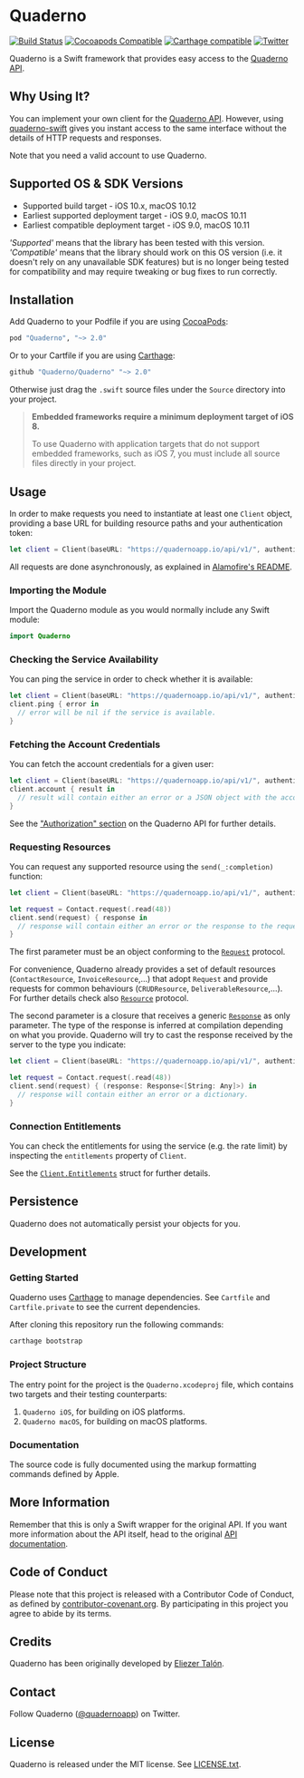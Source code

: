 # Quaderno

[![Build Status](https://travis-ci.org/quaderno/quaderno-swift.svg)](https://travis-ci.org/quaderno/quaderno-swift)
[![Cocoapods Compatible](https://img.shields.io/cocoapods/p/Quaderno.svg)][quaderno-repository]
[![Carthage compatible](https://img.shields.io/badge/Carthage-compatible-4BC51D.svg?style=flat)][quaderno-repository]
[![Twitter](https://img.shields.io/badge/twitter-@quadernoapp-blue.svg?style=flat)][quaderno-twitter]

Quaderno is a Swift framework that provides easy access to the [Quaderno API][quaderno-api-docs].


## Why Using It?

You can implement your own client for the [Quaderno API][quaderno-api-docs]. However, using [quaderno-swift][quaderno-repository] gives you instant access to the same interface without the details of HTTP requests and responses.

Note that you need a valid account to use Quaderno.


## Supported OS & SDK Versions

* Supported build target - iOS 10.x, macOS 10.12
* Earliest supported deployment target - iOS 9.0, macOS 10.11
* Earliest compatible deployment target - iOS 9.0, macOS 10.11

*'Supported'* means that the library has been tested with this version. *'Compatible'* means that the library should work on this OS version (i.e. it doesn't rely on any unavailable SDK features) but is no longer being tested for compatibility and may require tweaking or bug fixes to run correctly.


## Installation

Add Quaderno to your Podfile if you are using [CocoaPods](http://cocoapods.org):

```ruby
pod "Quaderno", "~> 2.0"
```

Or to your Cartfile if you are using [Carthage][carthage-repository]:

```ruby
github "Quaderno/Quaderno" "~> 2.0"
```

Otherwise just drag the `.swift` source files under the `Source` directory into your project.

> **Embedded frameworks require a minimum deployment target of iOS 8.**
>
> To use Quaderno with application targets that do not support embedded frameworks, such as iOS 7, you must include all source files directly in your project.


## Usage

In order to make requests you need to instantiate at least one `Client` object, providing a base URL for building resource paths and your authentication token:

```swift
let client = Client(baseURL: "https://quadernoapp.io/api/v1/", authenticationToken: "your token")
```

All requests are done asynchronously, as explained in [Alamofire's README](https://github.com/Alamofire/Alamofire#response-handling).

### Importing the Module

Import the Quaderno module as you would normally include any Swift module:

```swift
import Quaderno
```

### Checking the Service Availability

You can ping the service in order to check whether it is available:

```swift
let client = Client(baseURL: "https://quadernoapp.io/api/v1/", authenticationToken: "your token")
client.ping { error in
  // error will be nil if the service is available.
}
```

### Fetching the Account Credentials

You can fetch the account credentials for a given user:

```swift
let client = Client(baseURL: "https://quadernoapp.io/api/v1/", authenticationToken: "your token")
client.account { result in
  // result will contain either an error or a JSON object with the account information.
}
```

See the ["Authorization" section](https://quaderno.io/docs/api/#authorization) on the Quaderno API for further details.

### Requesting Resources

You can request any supported resource using the `send(_:completion)` function:

```swift
let client = Client(baseURL: "https://quadernoapp.io/api/v1/", authenticationToken: "your token")

let request = Contact.request(.read(48))
client.send(request) { response in
  // response will contain either an error or the response to the request.
}
```

The first parameter must be an object conforming to the [`Request`](https://github.com/quaderno/quaderno-swift/blob/master/Source/Request.swift) protocol.

For convenience, Quaderno already provides a set of default resources (`ContactResource`, `InvoiceResource`,…) that adopt `Request` and provide requests for common behaviours (`CRUDResource`, `DeliverableResource`,…). For further details check also [`Resource`](https://github.com/quaderno/quaderno-swift/blob/master/Source/Resource.swift) protocol.

The second parameter is a closure that receives a generic [`Response`](https://github.com/quaderno/quaderno-swift/blob/master/Source/Response.swift) as only parameter. The type of the response is inferred at compilation depending on what you provide. Quaderno will try to cast the response received by the server to the type you indicate:

```swift
let client = Client(baseURL: "https://quadernoapp.io/api/v1/", authenticationToken: "your token")

let request = Contact.request(.read(48))
client.send(request) { (response: Response<[String: Any]>) in
  // response will contain either an error or a dictionary.
}
```

### Connection Entitlements

You can check the entitlements for using the service (e.g. the rate limit) by inspecting the `entitlements` property of `Client`.

See the [`Client.Entitlements`](https://github.com/quaderno/quaderno-swift/blob/master/Source/Client.swift) struct for further details.


## Persistence

Quaderno does not automatically persist your objects for you.


## Development

### Getting Started

Quaderno uses [Carthage][carthage-repository] to manage dependencies. See `Cartfile` and `Cartfile.private` to see the current dependencies.

After cloning this repository run the following commands:

```bash
carthage bootstrap
```

### Project Structure

The entry point for the project is the `Quaderno.xcodeproj` file, which contains two targets and their testing counterparts:

1. `Quaderno iOS`, for building on iOS platforms.
2. `Quaderno macOS`, for building on macOS platforms.

### Documentation

The source code is fully documented using the markup formatting commands defined by Apple.


## More Information

Remember that this is only a Swift wrapper for the original API. If you want more information about the API itself, head to the original [API documentation][quaderno-api-docs].


## Code of Conduct

Please note that this project is released with a Contributor Code of Conduct, as defined by [contributor-covenant.org](http://contributor-covenant.org/version/1/4/). By participating in this project you agree to abide by its terms.


## Credits

Quaderno has been originally developed by [Eliezer Talón](https://github.com/elitalon).


## Contact

Follow Quaderno ([@quadernoapp][quaderno-twitter]) on Twitter.


## License

Quaderno is released under the MIT license. See [LICENSE.txt](https://github.com/quaderno/quaderno-swift/blob/master/LICENSE.txt).


[quaderno-repository]: https://github.com/quaderno/quaderno-swift/  "quaderno-swift"
[quaderno-api-docs]: https://quaderno.io/docs/api/  "Quaderno API"
[quaderno-twitter]: https://twitter.com/quadernoapp/  "Quaderno on Twitter"
[carthage-repository]: https://github.com/Carthage/Carthage/ "Carthage"